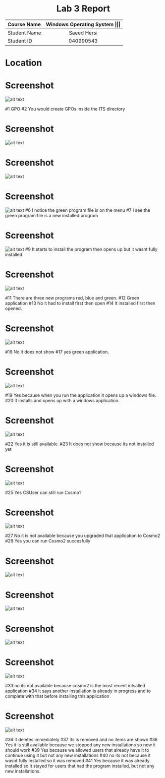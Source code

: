 <center> <h1> Lab 3 Report</h1> </center>

| **Course Name**  | **Windows Operating System \|\|\|**| 
|:-------------| :-----------------------------:|
|Student Name  | Saeed Hersi                    |
|Student ID    | 040990543                    |


# Location 
# Screenshot 
![alt text](pictures/Lab03-00.png)

#1
GPO
#2
You would create GPOs inside the ITS directory

# Screenshot 
![alt text](pictures/Screenshot%20(8).png)

# Screenshot 
![alt text](pictures/Screenshot%20(9).png)

# Screenshot
![alt text](pictures/Screenshot%20(10).png)
#6
I notice the green program file is on the menu
#7
I see the green program file is a new installed program

# Screenshot
![alt text](pictures/Screenshot%20(11).png)
#9
It starts to install the program then opens up but it wasnt fully installed

# Screenshot
![alt text](pictures/Screenshot%20(12).png)

#11
There are three new programs red, blue and green.
#12
Green application
#13
No it had to install first then open
#14
It installed first then opened.

# Screenshot
![alt text](pictures/Screenshot%20(13).png)

#16
No it does not show
#17
yes green application.

# Screenshot
![alt text](pictures/Screenshot%20(14).png)

#19
Yes because when you run the application it opens up a windows file.
#20
It installs and opens up with a windows application.

# Screenshot
![alt text](pictures/Screenshot%20(15).png)

#22
Yes it is still available.
#23
It does not show because its not installed yet

# Screenshot
![alt text](pictures/Screenshot%20(16).png)

#25
Yes CSUser can still run Cosmo1

# Screenshot
![alt text](pictures/Screenshot%20(17).png)

#27
No it is not available because you upgraded that application to Cosmo2
#28
Yes you can run Cosmo2 succesfully


# Screenshot
![alt text](pictures/Screenshot%20(18).png)

# Screenshot
![alt text](pictures/Screenshot%20(19).png)

# Screenshot
![alt text](pictures/Screenshot%20(20).png)

# Screenshot
![alt text](pictures/Screenshot%20(21).png)

#33
no its not available because cosmo2 is the most recent intsalled application
#34
it says another installation is already in progress and to complete with that before installing this application


# Screenshot
![alt text](pictures/Screenshot%20(22).png)

#36
It deletes immediately 
#37
Its is removed and no items are shown
#38
Yes it is still available because we stopped any new installations so now it should work
#39
Yes because we allowed users that already have it to continue using it but not any new installations
#40
no its not because it wasnt fully installed so it was removed
#41
Yes because it was already installed so it stayed for users that had the program installed, but not any new installations.